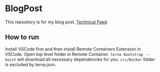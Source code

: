 # BlogPost

This repository is for my blog post.
[Technical Feed](https://yutotech.blogspot.com/)

## How to run

Install VSCode first and then install Remote Containers Extension in VSCode. Open top level folder in Remote Container. `lerna bootstrap --hoist` will download all necessary dependencies for you. `src/Docker` folder is excluded by lerna.json.
